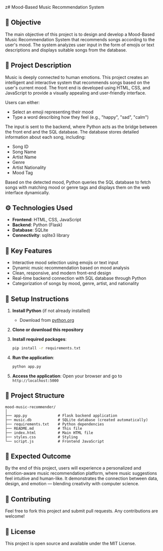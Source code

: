 z# Mood-Based Music Recommendation System

## 🎯 Objective
The main objective of this project is to design and develop a Mood-Based Music Recommendation System that recommends songs according to the user's mood. The system analyzes user input in the form of emojis or text descriptions and displays suitable songs from the database.

## 🧠 Project Description
Music is deeply connected to human emotions. This project creates an intelligent and interactive system that recommends songs based on the user's current mood. The front end is developed using HTML, CSS, and JavaScript to provide a visually appealing and user-friendly interface.

Users can either:
- Select an emoji representing their mood
- Type a word describing how they feel (e.g., "happy", "sad", "calm")

The input is sent to the backend, where Python acts as the bridge between the front end and the SQL database. The database stores detailed information about each song, including:
- Song ID
- Song Name
- Artist Name
- Genre
- Artist Nationality
- Mood Tag

Based on the detected mood, Python queries the SQL database to fetch songs with matching mood or genre tags and displays them on the web interface dynamically.

## ⚙️ Technologies Used
- **Frontend**: HTML, CSS, JavaScript
- **Backend**: Python (Flask)
- **Database**: SQLite
- **Connectivity**: sqlite3 library

## 🧩 Key Features
- Interactive mood selection using emojis or text input
- Dynamic music recommendation based on mood analysis
- Clean, responsive, and modern front-end design
- Real-time backend connection with SQL database through Python
- Categorization of songs by mood, genre, artist, and nationality

## 🚀 Setup Instructions

1. **Install Python** (if not already installed)
   - Download from [python.org](https://www.python.org/downloads/)

2. **Clone or download this repository**

3. **Install required packages**:
   ```bash
   pip install -r requirements.txt
   ```

4. **Run the application**:
   ```bash
   python app.py
   ```

5. **Access the application**:
   Open your browser and go to `http://localhost:5000`

## 📁 Project Structure
```
mood-music-recommender/
│
├── app.py              # Flask backend application
├── music.db            # SQLite database (created automatically)
├── requirements.txt    # Python dependencies
├── README.md           # This file
├── index.html          # Main HTML file
├── styles.css          # Styling
└── script.js           # Frontend JavaScript
```

## 🌈 Expected Outcome
By the end of this project, users will experience a personalized and emotion-aware music recommendation platform, where music suggestions feel intuitive and human-like. It demonstrates the connection between data, design, and emotion — blending creativity with computer science.

## 🤝 Contributing
Feel free to fork this project and submit pull requests. Any contributions are welcome!

## 📄 License
This project is open source and available under the MIT License.